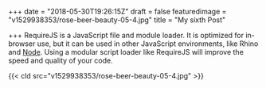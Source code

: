 +++
date = "2018-05-30T19:26:15Z"
draft = false
featuredimage = "v1529938353/rose-beer-beauty-05-4.jpg"
title = "My sixth Post"

+++
RequireJS is a JavaScript file and module loader. It is optimized for in-browser use, but it can be used in other JavaScript environments, like Rhino and [Node](http://requirejs.org/docs/node.html). Using a modular script loader like RequireJS will improve the speed and quality of your code.

{{< cld src="v1529938353/rose-beer-beauty-05-4.jpg" >}}